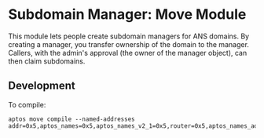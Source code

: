 # Subdomain Manager: Move Module

This module lets people create subdomain managers for ANS domains. By creating a manager, you transfer ownership of the domain to the manager. Callers, with the admin's approval (the owner of the manager object), can then claim subdomains.

## Development
To compile:
```
aptos move compile --named-addresses addr=0x5,aptos_names=0x5,aptos_names_v2_1=0x5,router=0x5,aptos_names_admin=0x5,aptos_names_funds=0x5,router_signer=0x5
```
